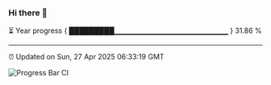 ### Hi there 👋

⏳ Year progress { █████████▁▁▁▁▁▁▁▁▁▁▁▁▁▁▁▁▁▁▁▁▁ } 31.86 %

---

⏰ Updated on Sun, 27 Apr 2025 06:33:19 GMT

![Progress Bar CI](https://github.com/DhruviPatel157/GitHub-Actions-Demo/workflows/Progress%20Bar%20CI/badge.svg)
